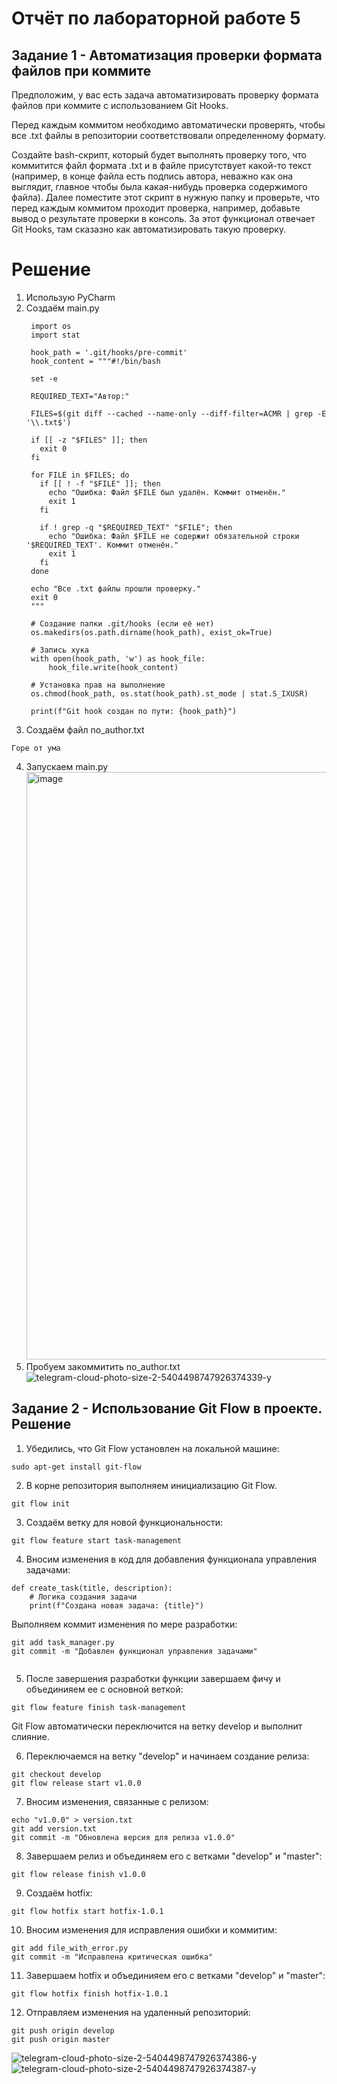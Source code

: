 # Отчёт по лабораторной работе 5

## Задание 1 - Автоматизация проверки формата файлов при коммите

Предположим, у вас есть задача автоматизировать проверку формата файлов при коммите с использованием Git Hooks.

  Перед каждым коммитом необходимо автоматически проверять, чтобы все .txt файлы в репозитории соответствовали определенному формату.

  Создайте bash-скрипт, который будет выполнять проверку того, что коммитится файл формата .txt и в файле присутствует какой-то текст (например, в конце файла есть подпись автора, неважно как она выглядит, главное чтобы была какая-нибудь проверка содержимого файла). Далее поместите этот скрипт в нужную папку и проверьте, что перед каждым коммитом проходит проверка, например, добавьте вывод о результате проверки в консоль. За этот функционал отвечает Git Hooks, там сказазно как автоматизировать такую проверку.


# Решение

1. Использую PyCharm
2. Создаём main.py
   ```
    import os
    import stat
    
    hook_path = '.git/hooks/pre-commit'
    hook_content = """#!/bin/bash
    
    set -e
    
    REQUIRED_TEXT="Автор:"
    
    FILES=$(git diff --cached --name-only --diff-filter=ACMR | grep -E '\\.txt$')
    
    if [[ -z "$FILES" ]]; then
      exit 0
    fi
    
    for FILE in $FILES; do
      if [[ ! -f "$FILE" ]]; then
        echo "Ошибка: Файл $FILE был удалён. Коммит отменён."
        exit 1
      fi
    
      if ! grep -q "$REQUIRED_TEXT" "$FILE"; then
        echo "Ошибка: Файл $FILE не содержит обязательной строки '$REQUIRED_TEXT'. Коммит отменён."
        exit 1
      fi
    done
    
    echo "Все .txt файлы прошли проверку."
    exit 0
    """
    
    # Создание папки .git/hooks (если её нет)
    os.makedirs(os.path.dirname(hook_path), exist_ok=True)
    
    # Запись хука
    with open(hook_path, 'w') as hook_file:
        hook_file.write(hook_content)
    
    # Установка прав на выполнение
    os.chmod(hook_path, os.stat(hook_path).st_mode | stat.S_IXUSR)
    
    print(f"Git hook создан по пути: {hook_path}")

   ```
  3. Создаём файл no_author.txt
   ```
   Горе от ума
   ```
  4. Запускаем main.py
     <img width="940" alt="image" src="https://github.com/user-attachments/assets/498b4eea-f409-42cb-bb50-34c65b075883" />
  5. Пробуем закоммитить no_author.txt
     ![telegram-cloud-photo-size-2-5404498747926374339-y](https://github.com/user-attachments/assets/527ab9b3-7881-4f70-9cd4-e465fdef18a3)


## Задание 2 - Использование Git Flow в проекте. Решение

1. Убедились, что Git Flow установлен на локальной машине:

```
sudo apt-get install git-flow
```

2. В корне репозитория выполняем инициализацию Git Flow.

```
git flow init
```

3. Создаём ветку для новой функциональности:

```
git flow feature start task-management
```

4. Вносим изменения в код для добавления функционала управления задачами:

```
def create_task(title, description):
    # Логика создания задачи
    print(f"Создана новая задача: {title}")
```

Выполняем коммит изменения по мере разработки:

```
git add task_manager.py
git commit -m "Добавлен функционал управления задачами"


```

5. После завершения разработки функции завершаем фичу и объединияем ее с основной веткой:

```
git flow feature finish task-management

```

Git Flow автоматически переключится на ветку develop и выполнит слияние.

6. Переключаемся на ветку "develop" и начинаем создание релиза:

```
git checkout develop
git flow release start v1.0.0
```

7. Вносим изменения, связанные с релизом:

```
echo "v1.0.0" > version.txt
git add version.txt
git commit -m "Обновлена версия для релиза v1.0.0"

```

8. Завершаем релиз и объединяем его с ветками "develop" и "master":

```
git flow release finish v1.0.0
```

9. Создаём hotfix:

```
git flow hotfix start hotfix-1.0.1
```

10. Вносим изменения для исправления ошибки и коммитим:

```
git add file_with_error.py
git commit -m "Исправлена критическая ошибка"
```

11. Завершаем hotfix и объединияем его с ветками "develop" и "master":

```
git flow hotfix finish hotfix-1.0.1
```

12. Отправляем изменения на удаленный репозиторий:

```
git push origin develop
git push origin master

```
![telegram-cloud-photo-size-2-5404498747926374386-y](https://github.com/user-attachments/assets/27e4a5d1-9e5e-419a-a272-06fb0b1c0d56)
![telegram-cloud-photo-size-2-5404498747926374387-y](https://github.com/user-attachments/assets/e0b3822c-36a8-42fe-a8a1-439978dc960b)

